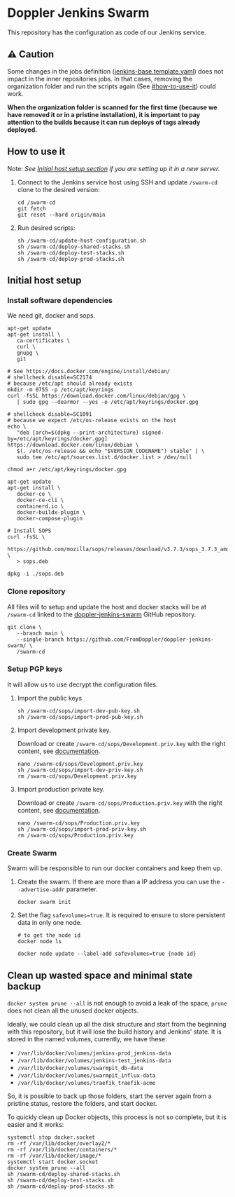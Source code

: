 # Doppler Jenkins Swarm

This repository has the configuration as code of our Jenkins service.

## ⚠️ Caution

Some changes in the jobs definition ([jenkins-base.template.yaml](./jenkins-stack/casc_configs/jenkins-base.template.yaml))
does not impact in the inner repositories jobs. In that cases, removing the organization folder and
run the scripts again (See [#how-to-use-it](#how-to-use-it)) could work.

**When the organization folder is scanned for the first time (because we have removed it or in a pristine installation),
it is important to pay attention to the builds because it can run deploys of tags already deployed.**

## How to use it

Note: _See [Initial host setup section](#initial-host-setup) if you are setting up it in a new server._

1. Connect to the Jenkins service host using SSH and update `/swarm-cd` clone to the desired version:

   ```shell
   cd /swarm-cd
   git fetch
   git reset --hard origin/main
   ```

2. Run desired scripts:

   ```shell
   sh /swarm-cd/update-host-configuration.sh
   sh /swarm-cd/deploy-shared-stacks.sh
   sh /swarm-cd/deploy-test-stacks.sh
   sh /swarm-cd/deploy-prod-stacks.sh
   ```

## Initial host setup

### Install software dependencies

We need git, docker and sops.

```shell
apt-get update
apt-get install \
   ca-certificates \
   curl \
   gnupg \
   git

# See https://docs.docker.com/engine/install/debian/
# shellcheck disable=SC2174
# because /etc/apt should already exists
mkdir -m 0755 -p /etc/apt/keyrings
curl -fsSL https://download.docker.com/linux/debian/gpg \
   | sudo gpg --dearmor --yes -o /etc/apt/keyrings/docker.gpg

# shellcheck disable=SC1091
# because we expect /etc/os-release exists on the host
echo \
   "deb [arch=$(dpkg --print-architecture) signed-by=/etc/apt/keyrings/docker.gpg] https://download.docker.com/linux/debian \
   $(. /etc/os-release && echo "$VERSION_CODENAME") stable" | \
   sudo tee /etc/apt/sources.list.d/docker.list > /dev/null

chmod a+r /etc/apt/keyrings/docker.gpg

apt-get update
apt-get install \
   docker-ce \
   docker-ce-cli \
   containerd.io \
   docker-buildx-plugin \
   docker-compose-plugin

# Install SOPS
curl -fsSL \
   https://github.com/mozilla/sops/releases/download/v3.7.3/sops_3.7.3_amd64.deb \
   > sops.deb

dpkg -i ./sops.deb
```

### Clone repository

All files will to setup and update the host and docker stacks will be at `/swarm-cd`
linked to the [doppler-jenkins-swarm](https://github.com/FromDoppler/doppler-jenkins-swarm/)
GitHub repository.

```shell
git clone \
   --branch main \
   --single-branch https://github.com/FromDoppler/doppler-jenkins-swarm/ \
   /swarm-cd
```

### Setup PGP keys

It will allow us to use decrypt the configuration files.

1. Import the public keys

   ```shell
   sh /swarm-cd/sops/import-dev-pub-key.sh
   sh /swarm-cd/sops/import-prod-pub-key.sh
   ```

2. Import development private key.

   Download or create `/swarm-cd/sops/Development.priv.key` with the right content, see
   [documentation](https://makingsense.atlassian.net/wiki/spaces/DOP/pages/79175790/Secretos+encriptados+con+SOPS).

   ```shell
   nano /swarm-cd/sops/Development.priv.key
   sh /swarm-cd/sops/import-dev-priv-key.sh
   rm /swarm-cd/sops/Development.priv.key
   ```

3. Import production private key.

   Download or create `/swarm-cd/sops/Production.priv.key` with the right content, see
   [documentation](https://makingsense.atlassian.net/wiki/spaces/DOP/pages/79175790/Secretos+encriptados+con+SOPS).

   ```shell
   nano /swarm-cd/sops/Production.priv.key
   sh /swarm-cd/sops/import-prod-priv-key.sh
   rm /swarm-cd/sops/Production.priv.key
   ```

### Create Swarm

Swarm will be responsible to run our docker containers and keep them up.

1. Create the swarm. If there are more than a IP address you can use the `--advertise-addr` parameter.

   ```shell
   docker swarm init
   ```

2. Set the flag `safevolumes=true`. It is required to ensure to store persistent data in only one node.

   ```shell
   # to get the node id
   docker node ls

   docker node update --label-add safevolumes=true {node id}
   ```

## Clean up wasted space and minimal state backup

`docker system prune --all` is not enough to avoid a leak of the space, `prune` does not clean all the unused docker objects.

Ideally, we could clean up all the disk structure and start from the beginning with this repository, but it will lose the build history and Jenkins' state. It is stored in the named volumes, currently, we have these:

- `/var/lib/docker/volumes/jenkins-prod_jenkins-data`
- `/var/lib/docker/volumes/jenkins-test_jenkins-data`
- `/var/lib/docker/volumes/swarmpit_db-data`
- `/var/lib/docker/volumes/swarmpit_influx-data`
- `/var/lib/docker/volumes/traefik_traefik-acme`

So, it is possible to back up those folders, start the server again from a pristine status, restore the folders, and start docker.

To quickly clean up Docker objects, this process is not so complete, but it is easier and it works:

```shell
systemctl stop docker.socket
rm -rf /var/lib/docker/overlay2/*
rm -rf /var/lib/docker/containers/*
rm -rf /var/lib/docker/image/*
systemctl start docker.socket
docker system prune --all
sh /swarm-cd/deploy-shared-stacks.sh
sh /swarm-cd/deploy-test-stacks.sh
sh /swarm-cd/deploy-prod-stacks.sh
```
